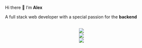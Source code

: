 Hi there 👋 I’m **Alex**

A full stack web developer with a special passion for the **backend**

## 

<!-- https://github.com/tandpfun/skill-icons#readme -->
<section align="center">
	<img src="https://skillicons.dev/icons?i=golang,docker,postgres,php,mysql,laravel" />
</sectiion>

<section align="center">
	<img src="https://skillicons.dev/icons?i=html,scss,gulp,js,alpinejs" />
</sectiion>

<section align="center">
	<img src="https://skillicons.dev/icons?i=linux,git,aws,postman" />
</sectiion>
